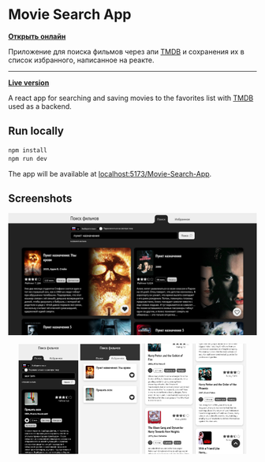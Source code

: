 # Movie Search App

[**Открыть онлайн**](https://try-again-later.github.io/Movie-Search-App/)

Приложение для поиска фильмов через апи [TMDB](https://developer.themoviedb.org/reference/intro/getting-started) и сохранения их в список избранного, написанное на реакте.

---

[**Live version**](https://try-again-later.github.io/Movie-Search-App/)

 A react app for searching and saving movies to the favorites list with [TMDB](https://developer.themoviedb.org/reference/intro/getting-started) used as a backend. 

## Run locally

```sh
npm install
npm run dev
```

The app will be available at [localhost:5173/Movie-Search-App](http://localhost:5173/Movie-Search-App/).

## Screenshots

<img src="./screenshots/1.png">

<p align="center">
<img width="24%" src="./screenshots/2.png"> <img width="24%" src="./screenshots/3.png"> <img width="42%" src="./screenshots/4.png">
</p>
